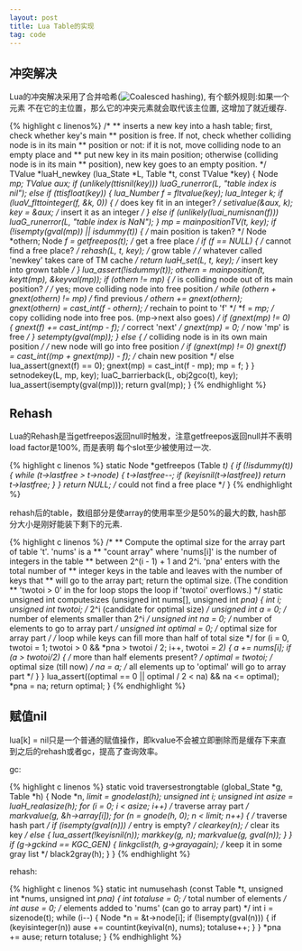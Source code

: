 ```yaml
---
layout: post
title: Lua Table的实现
tag: code
---
```


## 冲突解决

Lua的冲突解决采用了合并哈希(![Coalesced hashing](https://en.wikipedia.org/wiki/Coalesced_hashing)), 有个额外规则:如果一个元素
不在它的主位置，那么它的冲突元素就会取代该主位置, 这增加了就近缓存.

{% highlight c linenos%}
/*
** inserts a new key into a hash table; first, check whether key's main
** position is free. If not, check whether colliding node is in its main
** position or not: if it is not, move colliding node to an empty place and
** put new key in its main position; otherwise (colliding node is in its main
** position), new key goes to an empty position.
*/
TValue *luaH_newkey (lua_State *L, Table *t, const TValue *key) {
  Node *mp;
  TValue aux;
  if (unlikely(ttisnil(key)))
    luaG_runerror(L, "table index is nil");
  else if (ttisfloat(key)) {
    lua_Number f = fltvalue(key);
    lua_Integer k;
    if (luaV_flttointeger(f, &k, 0)) {  /* does key fit in an integer? */
      setivalue(&aux, k);
      key = &aux;  /* insert it as an integer */
    }
    else if (unlikely(luai_numisnan(f)))
      luaG_runerror(L, "table index is NaN");
  }
  mp = mainpositionTV(t, key);
  if (!isempty(gval(mp)) || isdummy(t)) {  /* main position is taken? */
    Node *othern;
    Node *f = getfreepos(t);  /* get a free place */
    if (f == NULL) {  /* cannot find a free place? */
      rehash(L, t, key);  /* grow table */
      /* whatever called 'newkey' takes care of TM cache */
      return luaH_set(L, t, key);  /* insert key into grown table */
    }
    lua_assert(!isdummy(t));
    othern = mainposition(t, keytt(mp), &keyval(mp));
    if (othern != mp) {  /* is colliding node out of its main position? */
      /* yes; move colliding node into free position */
      while (othern + gnext(othern) != mp)  /* find previous */
        othern += gnext(othern);
      gnext(othern) = cast_int(f - othern);  /* rechain to point to 'f' */
      *f = *mp;  /* copy colliding node into free pos. (mp->next also goes) */
      if (gnext(mp) != 0) {
        gnext(f) += cast_int(mp - f);  /* correct 'next' */
        gnext(mp) = 0;  /* now 'mp' is free */
      }
      setempty(gval(mp));
    }
    else {  /* colliding node is in its own main position */
      /* new node will go into free position */
      if (gnext(mp) != 0)
        gnext(f) = cast_int((mp + gnext(mp)) - f);  /* chain new position */
      else lua_assert(gnext(f) == 0);
      gnext(mp) = cast_int(f - mp);
      mp = f;
    }
  }
  setnodekey(L, mp, key);
  luaC_barrierback(L, obj2gco(t), key);
  lua_assert(isempty(gval(mp)));
  return gval(mp);
}
{% endhighlight %}
## Rehash

Lua的Rehash是当getfreepos返回null时触发，注意getfreepos返回null并不表明load factor是100%, 而是表明
每个slot至少被使用过一次.

{% highlight c linenos %}
static Node *getfreepos (Table *t) {
  if (!isdummy(t)) {
    while (t->lastfree > t->node) {
      t->lastfree--;
      if (keyisnil(t->lastfree))
        return t->lastfree;
    }
  }
  return NULL;  /* could not find a free place */
}
{% endhighlight %}

rehash后的table，数组部分是使array的使用率至少是50%的最大的数, hash部分大小是刚好能装下剩下的元素.

{% highlight c linenos %}
/*
** Compute the optimal size for the array part of table 't'. 'nums' is a
** "count array" where 'nums[i]' is the number of integers in the table
** between 2^(i - 1) + 1 and 2^i. 'pna' enters with the total number of
** integer keys in the table and leaves with the number of keys that
** will go to the array part; return the optimal size.  (The condition
** 'twotoi > 0' in the for loop stops the loop if 'twotoi' overflows.)
*/
static unsigned int computesizes (unsigned int nums[], unsigned int *pna) {
  int i;
  unsigned int twotoi;  /* 2^i (candidate for optimal size) */
  unsigned int a = 0;  /* number of elements smaller than 2^i */
  unsigned int na = 0;  /* number of elements to go to array part */
  unsigned int optimal = 0;  /* optimal size for array part */
  /* loop while keys can fill more than half of total size */
  for (i = 0, twotoi = 1;
       twotoi > 0 && *pna > twotoi / 2;
       i++, twotoi *= 2) {
    a += nums[i];
    if (a > twotoi/2) {  /* more than half elements present? */
      optimal = twotoi;  /* optimal size (till now) */
      na = a;  /* all elements up to 'optimal' will go to array part */
    }
  }
  lua_assert((optimal == 0 || optimal / 2 < na) && na <= optimal);
  *pna = na;
  return optimal;
}
{% endhighlight %}

## 赋值nil
lua[k] = nil只是一个普通的赋值操作，即kvalue不会被立即删除而是缓存下来直到之后的rehash或者gc，提高了查询效率。

gc:

{% highlight c linenos %}
static void traversestrongtable (global_State *g, Table *h) {
  Node *n, *limit = gnodelast(h);
  unsigned int i;
  unsigned int asize = luaH_realasize(h);
  for (i = 0; i < asize; i++)  /* traverse array part */
    markvalue(g, &h->array[i]);
  for (n = gnode(h, 0); n < limit; n++) {  /* traverse hash part */
    if (isempty(gval(n)))  /* entry is empty? */
      clearkey(n);  /* clear its key */
    else {
      lua_assert(!keyisnil(n));
      markkey(g, n);
      markvalue(g, gval(n));
    }
  }
  if (g->gckind == KGC_GEN) {
    linkgclist(h, g->grayagain);  /* keep it in some gray list */
    black2gray(h);
  }
}
{% endhighlight %}

rehash:

{% highlight c linenos %}
static int numusehash (const Table *t, unsigned int *nums, unsigned int *pna) {
  int totaluse = 0;  /* total number of elements */
  int ause = 0;  /* elements added to 'nums' (can go to array part) */
  int i = sizenode(t);
  while (i--) {
    Node *n = &t->node[i];
    if (!isempty(gval(n))) {
      if (keyisinteger(n))
        ause += countint(keyival(n), nums);
      totaluse++;
    }
  }
  *pna += ause;
  return totaluse;
}
{% endhighlight %}


